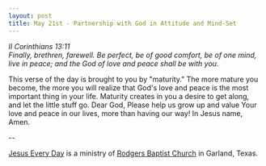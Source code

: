 ```yaml
---
layout: post
title: May 21st - Partnership with God in Attitude and Mind-Set
---
```


_II Corinthians 13:11  
Finally, brethren, farewell. Be perfect, be of good comfort, be of
one mind, live in peace; and the God of love and peace shall be with
you._

This verse of the day is brought to you by "maturity." The more
mature you become, the more you will realize that God's love and
peace is the most important thing in your life. Maturity creates in
you a desire to get along, and let the little stuff go.
Dear God, Please help us grow up and value Your love and peace in
our lives, more than having our way! In Jesus name, Amen.

 --

<a href=http://jesuseveryday.net>Jesus Every Day</a> is a ministry of <a href=http://rodgersbaptist.net>Rodgers Baptist Church</a> in Garland, Texas.
